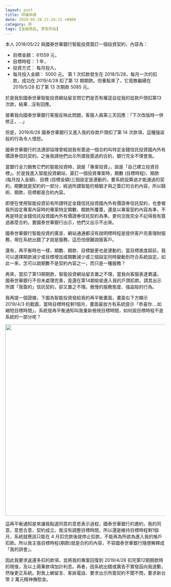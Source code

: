 ```yaml
---
layout: post
title: 評議申請
date: 2020-05-28 21:24:11 +0000
category: 評
tags: [金融商品, 意有所指]
---
```



本人 2018/05/22 與國泰世華銀行智能投資簽訂一個投資契約，內容為：
-	目標金額： 61559 元，
-	目標時程： 1 年，
-	投資方式： 每月投入，
-	每月投入金額： 5000 元。
第 1 次扣款發生在 2018/5/28，每月一次的扣款，成功在 2019/4/28 扣了第 12 期期款。但重點來了，它竟敢繼續在 2019/5/28 扣了第 13 次期款 5085 元。

<!--more-->

於是我到國泰世華智能投資網站留言問它們是否有權逕自從我的從款戶頭扣第13次款，結果…沒有回應。

接著我向國泰世華銀行客服反映此問題，客服人員第三天回應：「下次改版時一併修正，…」

但是，2019/6/28 國泰世華銀行又進入我的存款戶頭扣了第 14 次款項，這種強盜般的行為令人憤怒。

國泰世華銀行的法遵部協理曾經說我有簽過一個合約叫特定金錢信託投資國內外有價證券信託契約。之後我請他們出示所謂我簽過的合約，銀行完全不理會我。

當銀行全力銷售它們的智能投資時，說是「專案投資」，說是「自己建立投資目標」。於是我進入智能投資網站，簽訂一個投資專案時，期數 (目標時程)、期款 (每月投入金額)、目標 (目標金額)三個設定是連動的，要系統設算過才能通過的契約，期數就是契約的一部分，經過所謂智能的檢驗才與之簽訂的合約內容，所以騎術、期款、目標都是合約內容。

即使在使用智能投資前有所謂特定金錢信託投資國內外有價證券信託契約，也會被我所設定專案內容時的專案特定期數、期款所覆蓋，還是以專案契約內容為準，不再是特定金錢信託投資國內外有價證券信託契約為準。更何況我完全不記得我有簽過甚麼合約，要國泰世華銀行出示，他們又出示不出來。

國泰世華銀行智能投資的廣宣、網站通通都沒有說明標時程是提供客戶完善理財服務，現在系統出錯了才說是服務，這恐怕很難說服客戶。

還有，再平衡時也一樣，期數、期款、目標變更也是連動的，當目標進度超前，我可以選擇期款減少或目標增加或期數減少或三個設定同時變動到符合系統設定。如此一來，怎可以說期數不是契約內容之一，而只是一種服務？

再來，當扣了第13期期款，智能投資網站留言置之不理，當我向客服表達異議，國泰世華銀行不但未處理完善，竟還在第14期偷偷進入我的戶頭扣款。請其出示所謂「我簽的」信託契約，卻又置之不理。傲慢的服務態度、強盜般的行為。

我再提一個證據，下圖為智能投資發給我的再平衡畫面，畫面右下方顯示 2019/4/3 的截圖，當時目標時程剩1個月，畫面最放方有系統提示「恭喜你….如縮短目標時間」。系統發再平衡通知叫我重新檢視目標時間，如何說目標時程不是系統的一部分呢？

<img src="https://doltegg.github.io/cathax/assets/img/2020/rebalance.jpg" style="width:600px"/>

這再平衡通知是來讓我點選同意的意思表示過程，國泰世華銀行的邀約，我的同意，意思合意，契約成立。我沒有調整目標時間，所以還是維持目標時程剩1個月，系統就應該只能在 4 月扣完款後就停止扣款，不能再為所欲為進入我的帳戶扣款。所以我主張目標時程(期款)就是合約的內容，不容國泰世華銀行隨便解釋成「我的誤會」。

因此我要求返還多扣的款項，並將我的專案回復到 2019/4/28 扣完第12期期款時的現值，及以上兩筆款項加計利息。再者，因系統出錯或廣告不實發函向我道歉，然後更正系統。對我上網留言、客訴電話、要求出示所簽契約不聞不問，要求新台幣 2 萬元精神撫慰金。
